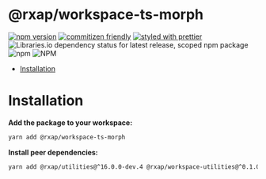 # @rxap/workspace-ts-morph

[![npm version](https://img.shields.io/npm/v/@rxap/workspace-ts-morph?style=flat-square)](https://www.npmjs.com/package/@rxap/workspace-ts-morph)
[![commitizen friendly](https://img.shields.io/badge/commitizen-friendly-brightgreen.svg?style=flat-square)](https://commitizen.github.io/cz-cli/)
[![styled with prettier](https://img.shields.io/badge/styled_with-prettier-ff69b4.svg?style=flat-square)](https://github.com/prettier/prettier)
![Libraries.io dependency status for latest release, scoped npm package](https://img.shields.io/librariesio/release/npm/@rxap/workspace-ts-morph)
![npm](https://img.shields.io/npm/dm/@rxap/workspace-ts-morph)
![NPM](https://img.shields.io/npm/l/@rxap/workspace-ts-morph)

- [Installation](#installation)

# Installation

**Add the package to your workspace:**
```bash
yarn add @rxap/workspace-ts-morph
```
**Install peer dependencies:**
```bash
yarn add @rxap/utilities@^16.0.0-dev.4 @rxap/workspace-utilities@^0.1.0-dev.0 ts-morph@^18.0.0 
```
